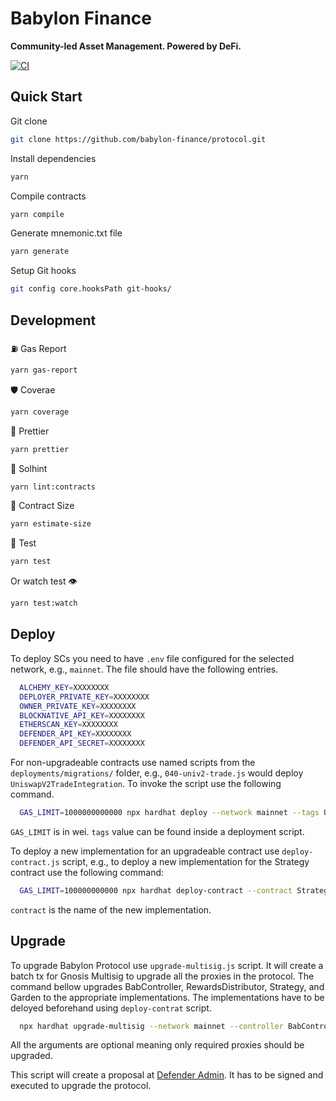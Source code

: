 # Babylon Finance

**Community-led Asset Management. Powered by DeFi.**

[![CI](https://github.com/babylon-finance/protocol/actions/workflows/ci.yml/badge.svg)](https://github.com/babylon-finance/protocol/actions)

<!-- [![Coverage Status](https://codecov.io/gh/babylon-finance/protocol/graph/badge.svg)](https://codecov.io/gh/babylon-finance/protocol) -->

## Quick Start

Git clone

```bash
git clone https://github.com/babylon-finance/protocol.git
```

Install dependencies

```bash
yarn
```

Compile contracts

```bash
yarn compile
```

Generate mnemonic.txt file

```bash
yarn generate
```

Setup Git hooks

```bash
git config core.hooksPath git-hooks/
```

## Development

⛽️ Gas Report

```bash
yarn gas-report
```

🛡 Coverae

```bash
yarn coverage
```

🤖 Prettier

```bash
yarn prettier
```

💪 Solhint

```bash
yarn lint:contracts
```

📏 Contract Size

```bash
yarn estimate-size
```

🧪 Test

```bash
yarn test
```

Or watch test 👁

```bash
yarn test:watch
```

## Deploy

To deploy SCs you need to have `.env` file configured for the selected network, e.g., `mainnet`.
The file should have the following entries.

```bash
  ALCHEMY_KEY=XXXXXXXX
  DEPLOYER_PRIVATE_KEY=XXXXXXXX
  OWNER_PRIVATE_KEY=XXXXXXXX
  BLOCKNATIVE_API_KEY=XXXXXXXX
  ETHERSCAN_KEY=XXXXXXXX
  DEFENDER_API_KEY=XXXXXXXX
  DEFENDER_API_SECRET=XXXXXXXX
```

For non-upgradeable contracts use named scripts from the `deployments/migrations/` folder, e.g., `040-univ2-trade.js`
would deploy `UniswapV2TradeIntegration`. To invoke the script use the following command.

```bash
  GAS_LIMIT=1000000000000 npx hardhat deploy --network mainnet --tags UniV2Trade
```

`GAS_LIMIT` is in wei. `tags` value can be found inside a deployment script.

To deploy a new implementation for an upgradeable contract use `deploy-contract.js` script, e.g., to deploy a new
implementation for the Strategy contract use the following command:

```bash
  GAS_LIMIT=100000000000 npx hardhat deploy-contract --contract StrategyV16 --network mainnet
```

`contract` is the name of the new implementation.

## Upgrade

To upgrade Babylon Protocol use `upgrade-multisig.js` script. It will create a batch tx for Gnosis Multisig to upgrade
all the proxies in the protocol. The command bellow upgrades BabController, RewardsDistributor, Strategy, and Garden to
the appropriate implementations. The implementations have to be deloyed beforehand using `deploy-contrat` script.

```bash
  npx hardhat upgrade-multisig --network mainnet --controller BabControllerV11 --distributor RewardsDistributorV11 --strategy StrategyV14 --garden GardenV15
```

All the arguments are optional meaning only required proxies should be upgraded.

This script will create a proposal at [Defender Admin](https://defender.openzeppelin.com/#/admin). It has to be signed
and executed to upgrade the protocol.
